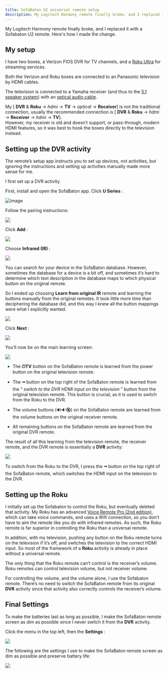 ```yaml
---
title: SofaBaton U2 universal remote setup
description: My Logitech Harmony remote finally broke, and I replaced it with a Sofabaton U2 remote. Here's how I made the change.
---
```


My Logitech Harmony remote finally broke, and I replaced it with a Sofabaton U2 remote. Here's how I made the change.
  
## My setup

I have two boxes, a Verizon FIOS DVR for TV channels, and a [Roku Ultra](https://www.roku.com/products/roku-ultra) for streaming services.

Both the Verizon and Roku boxes are connected to an Panasonic television by HDMI cables. 

The television is connected to a Yamaha receiver (and thus to the [5.1 speaker system](https://en.wikipedia.org/wiki/5.1_surround_sound)) with an [optical audio cable](https://en.wikipedia.org/wiki/TOSLINK).

My [ **DVR** & **Roku** → _hdmi_ → **TV** → _optical_ → **Receiver**] is not the traditional connection, usually the recommended connection is [ **DVR** & **Roku** → _hdmi_ → **Receiver** → _hdmi_ → **TV**].   
However, my receiver is old and doesn’t support, or pass-through, modern HDMI features, so it was best to hook the boxes directly to the television instead.

## Setting up the DVR activity

The remote’s setup app instructs you to set up devices, not activities, but ignoring the instructions and setting up activities manually made more sense for me.

I first set up a DVR activity.

First, install and open the SofaBaton app. Click **U Series** :

![image](https://github.com/user-attachments/assets/637bb4d9-70bc-435a-b4e4-15a4d1f5f1af)

Follow the pairing instructions:

[![](https://substackcdn.com/image/fetch/w_1456,c_limit,f_auto,q_auto:good,fl_progressive:steep/https%3A%2F%2Fsubstack-post-media.s3.amazonaws.com%2Fpublic%2Fimages%2Fda705b2e-9458-43a6-9177-263b59bc7abd_1080x1360.jpeg)](https://substackcdn.com/image/fetch/f_auto,q_auto:good,fl_progressive:steep/https%3A%2F%2Fsubstack-post-media.s3.amazonaws.com%2Fpublic%2Fimages%2Fda705b2e-9458-43a6-9177-263b59bc7abd_1080x1360.jpeg)

Click **Add** :

[![](https://substackcdn.com/image/fetch/w_1456,c_limit,f_auto,q_auto:good,fl_progressive:steep/https%3A%2F%2Fsubstack-post-media.s3.amazonaws.com%2Fpublic%2Fimages%2Fa4ae270f-84ee-4d82-a82c-7b5a14a08779_1080x124.jpeg)](https://substackcdn.com/image/fetch/f_auto,q_auto:good,fl_progressive:steep/https%3A%2F%2Fsubstack-post-media.s3.amazonaws.com%2Fpublic%2Fimages%2Fa4ae270f-84ee-4d82-a82c-7b5a14a08779_1080x124.jpeg)

Choose **Infrared (IR)** :

[![](https://substackcdn.com/image/fetch/w_1456,c_limit,f_auto,q_auto:good,fl_progressive:steep/https%3A%2F%2Fsubstack-post-media.s3.amazonaws.com%2Fpublic%2Fimages%2F907ccfe3-9233-4b36-b4b9-a3e704ff694b_1080x1264.jpeg)](https://substackcdn.com/image/fetch/f_auto,q_auto:good,fl_progressive:steep/https%3A%2F%2Fsubstack-post-media.s3.amazonaws.com%2Fpublic%2Fimages%2F907ccfe3-9233-4b36-b4b9-a3e704ff694b_1080x1264.jpeg)

You can search for your device in the SofaBaton database. However, sometimes the database for a device is a bit off, and sometimes it’s hard to determine which text description in the database maps to which physical button on the original remote. 

So I ended up choosing **Learn from original IR** remote and learning the buttons manually from the original remotes. It took little more time than deciphering the database did, and this way I knew all the button mappings were what I explicitly wanted.

[![](https://substackcdn.com/image/fetch/w_1456,c_limit,f_auto,q_auto:good,fl_progressive:steep/https%3A%2F%2Fsubstack-post-media.s3.amazonaws.com%2Fpublic%2Fimages%2F0563f6ae-8705-4878-9d54-0d05d34a74db_1080x1338.jpeg)](https://substackcdn.com/image/fetch/f_auto,q_auto:good,fl_progressive:steep/https%3A%2F%2Fsubstack-post-media.s3.amazonaws.com%2Fpublic%2Fimages%2F0563f6ae-8705-4878-9d54-0d05d34a74db_1080x1338.jpeg)

Click **Next** :

[![](https://substackcdn.com/image/fetch/w_1456,c_limit,f_auto,q_auto:good,fl_progressive:steep/https%3A%2F%2Fsubstack-post-media.s3.amazonaws.com%2Fpublic%2Fimages%2F182b71f9-2164-4094-9549-7a1d15ff650b_1080x1060.jpeg)](https://substackcdn.com/image/fetch/f_auto,q_auto:good,fl_progressive:steep/https%3A%2F%2Fsubstack-post-media.s3.amazonaws.com%2Fpublic%2Fimages%2F182b71f9-2164-4094-9549-7a1d15ff650b_1080x1060.jpeg)

You’ll now be on the main learning screen:

[![](https://substackcdn.com/image/fetch/w_1456,c_limit,f_auto,q_auto:good,fl_progressive:steep/https%3A%2F%2Fsubstack-post-media.s3.amazonaws.com%2Fpublic%2Fimages%2F658b395d-698a-4a2a-bbe1-0dee243917c1_888x1735.jpeg)](https://substackcdn.com/image/fetch/f_auto,q_auto:good,fl_progressive:steep/https%3A%2F%2Fsubstack-post-media.s3.amazonaws.com%2Fpublic%2Fimages%2F658b395d-698a-4a2a-bbe1-0dee243917c1_888x1735.jpeg)

  * The **⏻TV** button on the SofaBaton remote is learned from the power button on the original television remote.

  * The **⭲** button on the top right of the SofaBaton remote is learned from the “ _switch to the DVR HDMI input on the television_ ” button from the original television remote. This button is crucial, as it is used to switch from the Roku to the DVR.

  * The volume buttons (🔊🔉🔇) on the SofaBaton remote are learned from the volume buttons on the original receiver remote.

  * All remaining buttons on the SofaBaton remote are learned from the original DVR remote.




The result of all this learning from the television remote, the receiver remote, and the DVR remote is essentially a **DVR** activity:

[![](https://substackcdn.com/image/fetch/w_1456,c_limit,f_auto,q_auto:good,fl_progressive:steep/https%3A%2F%2Fsubstack-post-media.s3.amazonaws.com%2Fpublic%2Fimages%2Feac7c9ee-0e0c-422d-96d5-943fa8bf9ecf_1080x811.jpeg)](https://substackcdn.com/image/fetch/f_auto,q_auto:good,fl_progressive:steep/https%3A%2F%2Fsubstack-post-media.s3.amazonaws.com%2Fpublic%2Fimages%2Feac7c9ee-0e0c-422d-96d5-943fa8bf9ecf_1080x811.jpeg)

To switch from the Roku to the DVR, I press the **⭲** button on the top right of the SofaBaton remote, which switches the HDMI input on the television to the DVR. 

## Setting up the Roku

I initially set up the Sofabaton to control the Roku, but eventually deleted that activity. My Roku has an advanced [Voice Remote Pro (2nd edition)](https://www.roku.com/products/accessories/roku-voice-remote-pro-2nd-edition?srsltid=AfmBOoo3_9H9S2sfL-dCAe89t7cQcVEw5IgyTkReHdgRkwbn0wLMqRO_), which can take voice commands, and uses a Wifi connection, so you don’t have to aim the remote like you do with infrared remotes. As such, the Roku remote is far superior in controlling the Roku than a universal remote.

In addition, with my television, pushing any button on the Roku remote turns on the television if it’s off, and switches the television to the correct HDMI input. So most of the framework of a **Roku** activity is already in place without a universal remote.

The only thing that the Roku remote can’t control is the receiver’s volume. Roku remotes can control television volume, but not receiver volume.

For controlling the volume, and the volume alone, I use the Sofabaton remote. There’s no need to switch the SofaBaton remote from its original **DVR** activity since that activity also correctly controls the receiver’s volume.

## Final Settings

To make the batteries last as long as possible, I make the SofaBaton remote screen as dim as possible since I never switch it from the **DVR** activity.

Click the menu in the top left, then the **Settings** :

[![](https://substackcdn.com/image/fetch/w_1456,c_limit,f_auto,q_auto:good,fl_progressive:steep/https%3A%2F%2Fsubstack-post-media.s3.amazonaws.com%2Fpublic%2Fimages%2F5eee1030-2d47-4a61-b7c0-34eac01f0a54_1080x1630.jpeg)](https://substackcdn.com/image/fetch/f_auto,q_auto:good,fl_progressive:steep/https%3A%2F%2Fsubstack-post-media.s3.amazonaws.com%2Fpublic%2Fimages%2F5eee1030-2d47-4a61-b7c0-34eac01f0a54_1080x1630.jpeg)

The following are the settings I use to make the SofaBaton remote screen as dim as possible and preserve battery life:

[![](https://substackcdn.com/image/fetch/w_1456,c_limit,f_auto,q_auto:good,fl_progressive:steep/https%3A%2F%2Fsubstack-post-media.s3.amazonaws.com%2Fpublic%2Fimages%2F66fde5b7-e400-4150-b078-cf75b5ec4bca_1080x622.jpeg)](https://substackcdn.com/image/fetch/f_auto,q_auto:good,fl_progressive:steep/https%3A%2F%2Fsubstack-post-media.s3.amazonaws.com%2Fpublic%2Fimages%2F66fde5b7-e400-4150-b078-cf75b5ec4bca_1080x622.jpeg)
